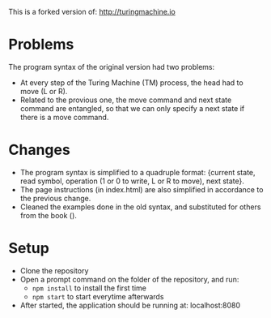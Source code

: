 This is a forked version of: http://turingmachine.io

# Problems
The program syntax of the original version had two problems:
- At every step of the Turing Machine (TM) process, the head had to move (L or R).
- Related to the provious one, the move command and next state command are entangled, so that we can only specify a next state if there is a move command.

# Changes
- The program syntax is simplified to a quadruple format: {current state, read symbol, operation (1 or 0 to write, L or R to move), next state}.
- The page instructions (in index.html) are also simplified in accordance to the previous change.
- Cleaned the examples done in the old syntax, and substituted for others from the book ().
  
# Setup
- Clone the repository
- Open a prompt command on the folder of the repository, and run:
  - `npm install` to install the first time
  - `npm start` to start everytime afterwards
- After started, the application should be running at: localhost:8080
